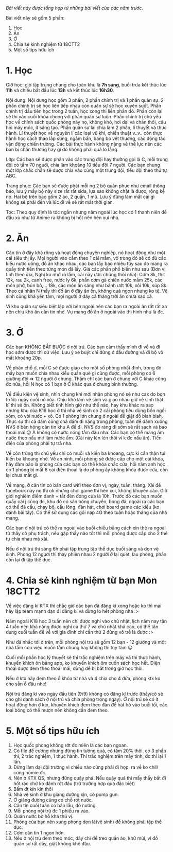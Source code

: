 *Bài viết này được tổng hợp từ những bài viết của các năm trước.*

Bài viết này sẽ gồm 5 phần:

1. Học
2. Ăn
3. Ở
4. Chia sẻ kinh nghiệm từ 18CTT2
5. Một số tips hữu ích

# 1. Học

Giờ học: giờ tập trung chung cho toàn khu là **7h sáng**, buổi trưa kết thúc lúc **11h** và chiều bắt đầu lúc **13h** và kết thúc lúc **16h30**.

Nội dung: Nội dung học gồm 3 phần, 2 phần chính trị và 1 phần quân sự. 2 phần chính trị sẽ học liên tiếp nhau còn quân sự sẽ học xuyên suốt. Phần chính trị đầu tiên học trong 2 tuần, học xong thi liền phần đó. Phần còn lại sẽ thi vào cuối khóa chung với phần quân sự luôn. Phần chính trị chủ yếu học về chính sách quốc phòng này nọ, không khó, hơi dài và chán thôi, câu hỏi máy móc, ít sáng tạo. Phần quân sự lại chia làm 2 phần, lí thuyết và thực hành. Lí thuyết học về nguyên lí các loại vũ
khí, chiến thuật v..v.. còn thực hành học cách tháo lắp súng, ngắm bắn, băng bó vết thương, các động tác vận động chiến trường. Các bài thực hành không nặng về thể lực nên các bạn bị chấn thương hay gì đó không phải quá lo lắng.

Lớp: Các bạn sẽ được phân vào các trung đội hay thường gọi là C, mỗi trung đội có tầm 70 người, chia làm khoảng 10 tiểu đội 7 người. Các bạn chung một lớp chắc chắn sẽ được chia vào cùng một trung đội, tiểu đội theo thứ tự ABC.

Trang phục: Các bạn sẽ được phát mỗi ng 2 bộ quân phục như email thông báo, lưu ý mấy bộ này size rất rất sida, lựa sao không chật là được, rộng kệ nó. Hai bộ trên bao gồm 2 áo, 2 quần, 1 mũ. Lưu ý đừng làm mất cái gì không sẽ phải đền và lúc đi về sẽ rất mất thời gian.

Tóc: Theo quy định là tóc ngắn nhưng năm ngoái lúc học có 1 thanh niên để đầu xù như từ Anime ra không bị hốt nên hên xui nha.

# 2. Ăn

Căn tin ở đây khá rộng và hoạt động chuyên nghiệp, nó hoạt động như một cái siêu thị ấy. Mọi người vào cầm theo 1 cái mâm, vô trong đó sẽ có đủ các kiểu nước uống, đồ ăn khác nhau, các bạn lấy bao nhiêu tùy sau đó mang ra quầy tính tiền theo từng món đã lấy. Giá các phần phổ biến như sau (Đơn vị tính theo dĩa, Nghị ko nhớ rõ lắm, cái này ước chừng thôi nha): Cơm 8k, thịt 12k, rau 2k, canh free, nước ly 6k, phần cơm gà chiên nước mắm 25k, các món phở, bún bò,... 18k, các món ăn sáng như bánh ướt 10k, xôi 10k, súp 8k.
Theo cá nhân N thấy thì đồ ăn ở đây ăn ổn, không quá ngon nhưng ko tệ. Vệ sinh cũng khá yên tâm, mọi người ở đây cả tháng trời ăn chưa sao cả.

Vì khu quân sự siêu biệt lập với bên ngoài nên các bạn ra ngoài ăn rất rất xa nên chịu khó ăn căn tin nhé. Vụ mang đồ ăn ở ngoài vào thì hình như là đc.

# 3. Ở

Các bạn KHÔNG BẮT BUỘC ở nội trú. Các bạn cảm thấy mình đi về và đi học sớm được thì cứ việc. Lưu ý xe buýt chỉ dừng ở đầu đường và đi bộ vô mất khoảng 20p.

Về phân chỗ ở, mỗi C sẽ được giao cho một số phòng nhất định, trong đó mấy bạn muốn chia nhau kiểu quần què gì cũng được, mỗi phòng có 6 giường đôi => 12 người ở chung. Thậm chí các bạn ở chung với C khác cũng đc nữa, hồi N học có 1 bạn ở C khác qua ở chung bình thường.

Về điều kiện vệ sinh, nhìn chung khi mới nhận phòng nó sẽ như cax do bọn trước ngày cuối nó xõa. Chịu khó làm vệ sinh và giao nhau giữ vệ sinh thật kĩ thì sẽ ổn. Không biết tình hình giờ như thế nào, hay khu khác ra sao nhưng khu của K16 học ở thì nhà vệ sinh có 2 cái phòng tiêu dùng bồn ngồi xổm, có vòi nước + xô. Có 1 phòng lớn chung ở ngoài để giặt đồ blah blah. Thực sự thì cả đám cũng chả dám đi nặng trong phòng, toàn để dành xuống NVS ở bên hông căn tin khu A để đi. NVS đó ráng đi sớm sẽ rất sạch và bao thoải mái 😛
À không có nước nóng tắm đâu nha. Các bạn có thể mang ấm nước theo nấu mì/ làm nước ấm. (Cái này lén lén thôi vì k đc nấu ăn). Tiền điện của phòng phải tự trả nha.

Về côn trùng thì chủ yếu chỉ có muỗi và kiến ba khoang, cực kì cẩn thận tui kiến ba khoang nhé.
Về an ninh, mỗi phòng sẽ được cấp cho một cái khóa, hãy đảm bảo là phòng của các bạn có thể khóa chắc cửa, hồi năm anh học có 1 phòng bị mất 6 cái điện thoại là do phòng ấy không khóa được cửa, còn lại chưa mất gì.

Về mạng, ở căn tin có bán card wifi theo đơn vị, ngày, tuần, tháng. Xài để facebook này nọ thì ok nhưng chơi game thì hên xui, không khuyến cáo.
Giờ giới nghiêm điểm danh + tắt đèn đóng cửa là 10h. Trước đó các bạn muốn quẩy cái j cũng đc, khu đó có sân bóng chuyền, bóng đá, ngoài ra các bạn có thể đá cầu, chạy bộ, cầu lông, đàn hát, chơi board game các kiểu (ko đánh bài tây). Có thể sử dụng các gói nạp 4G theo tuần hoặc tháng của nhà mạng.

Các bạn ở nội trú có thể ra ngoài vào buổi chiều bằng cách xin thẻ ra ngoài từ thầy cô phụ trách, nếu gặp thầy nào tốt thì mỗi phòng được cấp cho 2 thẻ tự chia nhau mà xài.

Nếu ở nội trú thì sáng 6h phải tập trung tập thể dục buổi sáng và dọn vệ sinh. Phòng 12 người thì thay phiên nhau 2 người ở lại quét, lau phòng, phần còn lại đi tập thể dục.

# 4. Chia sẻ kinh nghiệm từ bạn Mon 18CTT2

Về việc đăng kí KTX thì chắc giờ các bạn đã đăng kí xong hoặc ko thì mai hãy lập team mạnh dạn đi đăng kí và đừng lo hết phòng nha :>

Năm ngoái K18 học 3 tuần nên chỉ được nghỉ vào chủ nhật, lịch năm nay tận 4 tuần nên khả năng được nghỉ cả thứ 7 và chủ nhật khá cao, có thể tận dụng cuối tuần để về với gia đình chỉ cần thứ 2 đừng vô trễ là được :>

Như đã nhắc tới ở trên, mỗi phòng nội trú sẽ gồm 12 bạn - 12 giường và một nhà tắm còn việc muốn tắm chung hay không thì tùy tâm 😌

Cuối mỗi phần học lý thuyết sẽ thi trắc nghiệm trên máy và thi thực hành, khuyến khích ôn bằng app, ko khuyến khích ôm cuốn sách học hết. Điện thoại được đem theo thoải mái, đừng để bị bắt trong giờ học thôi.

Nếu ở ktx hãy đem theo ổ khóa từ nhà và 4 chìa cho 4 đứa, phòng ktx ko cho sẵn ổ đâu nhe!

Nội trú đăng kí vào ngày đầu tiên (9/9) không có đăng kí trước (thầy/cô sẽ cho ghi danh sách ở nội trú và chia phòng trong ngày). Ở nội trú sẽ có ít hoạt động hơn ở ktx, khuyến khích đem theo đàn để hát hò vào buổi tối, các loại bóng có thể mượn nên không cần đem theo.

# 5. Một số tips hữu ích

1. Học quốc phòng không rớt đc miên là các bạn ngoan.
2. Có file đề cương nhưng đừng tin tưởng quá, có tầm 20% thôi. có 3 phần thi, 2 trắc nghiệm, 1 thực hành. Thi trắc nghiệm trên máy tính, đc thi lại 1 lần.
3. Đừng làm đại đội trưởng vì chiều nào cũng phải đi họp, ra về ko chill cùng homie đc.
4. Nên ở KTX QS, nhưng đừng quậy phá. Nếu quậy quá thì mấy thầy bắt đi hốt rác chứ ko đánh rớt đâu (trừ trường hợp quá đặc biệt)
5. Bấm đt kín kín thôi
6. Nhà vệ sinh ở khu giảng đường xịn, có pump gun.
7. Ở giảng đường cũng có chỗ rót nước.
8. Căn tin cuối tuần có bán lẩu, đồ nướng.
9. Mỗi phòng nội trú đc 1 phiếu ra vào.
10. Quán nước bờ hồ khá thú vị.
11. Phòng của bạn nên xung phọng dọn lá(vệ sinh) để không phải tập thể dục.
12. Cơm căn tin 1 ngon hơn.
13. Nếu ở nội trú đem theo móc, dây chì để treo quần áo, khử mùi, vì đồ quân sự rất dày, giặt không khô đâu.